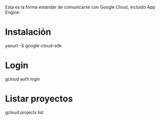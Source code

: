Esta es la forma estandar de comunicarse con Google Cloud, incluido App Engine:

# Instalación
yaourt -S google-cloud-sdk


# Login
gcloud auth login


# Listar proyectos
gcloud projects list
